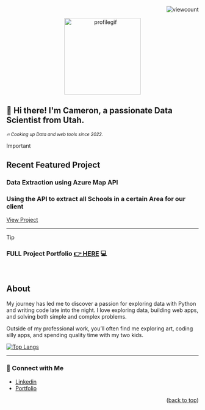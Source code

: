 <a name="readme-top"></a>
<p align="right">
  <img src="https://komarev.com/ghpvc/?username=CameronCSS&style=flat" alt="viewcount">
</p>

<p align="center">
  <img src="https://github.com/user-attachments/assets/415ef002-098a-4d2f-a9b4-5edae78991ae" alt="profilegif" height="200px">
</p>

## 👋 Hi there! I'm **Cameron**, a passionate Data Scientist from Utah.

<sub><em>🔥 Cooking up Data and web tools since 2022.</em> </sub>
<br>


> [!IMPORTANT] 
> ## Recent Featured Project
> ### Data Extraction using Azure Map API
> ### Using the API to extract all Schools in a certain Area for our client
> [View Project](https://github.com/CameronCSS/Azure_Map_API/blob/master/README.md)
<hr>

> [!TIP]
> ### FULL Project Portfolio [👉 HERE](https://github.com/CameronCSS/PersonalProjects/blob/main/README.md) :computer:
<br>


## **About**
My journey has led me to discover a passion for exploring data with Python and writing code late into the night. I love exploring data, building web apps, and solving both simple and complex problems.

Outside of my professional work, you’ll often find me exploring art, coding silly apps, and spending quality time with my two kids.


[![Top Langs](https://github-readme-stats.vercel.app/api/top-langs/?username=CameronCSS&layout=compact&hide=css&theme=dark)](https://github.com/anuraghazra/github-readme-stats)


----

### 💬 Connect with Me <br>

* [Linkedin](https://www.linkedin.com/in/cameron-css/) <br>
* [Portfolio](https://camdoesdata.com/) <br>
 


<p align="right">(<a href="#readme-top">back to top</a>)</p>
